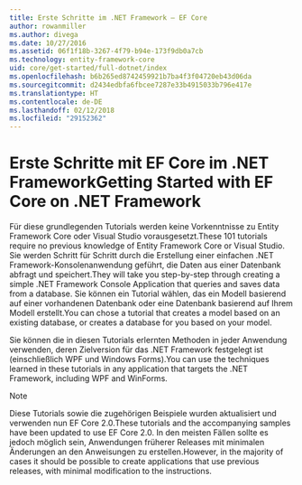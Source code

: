 ```yaml
---
title: Erste Schritte im .NET Framework – EF Core
author: rowanmiller
ms.author: divega
ms.date: 10/27/2016
ms.assetid: 06f1f18b-3267-4f79-b94e-173f9db0a7cb
ms.technology: entity-framework-core
uid: core/get-started/full-dotnet/index
ms.openlocfilehash: b6b265ed8742459921b7ba4f3f04720eb43d06da
ms.sourcegitcommit: d2434edbfa6fbcee7287e33b4915033b796e417e
ms.translationtype: HT
ms.contentlocale: de-DE
ms.lasthandoff: 02/12/2018
ms.locfileid: "29152362"
---
```

# <a name="getting-started-with-ef-core-on-net-framework"></a><span data-ttu-id="e294e-102">Erste Schritte mit EF Core im .NET Framework</span><span class="sxs-lookup"><span data-stu-id="e294e-102">Getting Started with EF Core on .NET Framework</span></span>

<span data-ttu-id="e294e-103">Für diese grundlegenden Tutorials werden keine Vorkenntnisse zu Entity Framework Core oder Visual Studio vorausgesetzt.</span><span class="sxs-lookup"><span data-stu-id="e294e-103">These 101 tutorials require no previous knowledge of Entity Framework Core or Visual Studio.</span></span> <span data-ttu-id="e294e-104">Sie werden Schritt für Schritt durch die Erstellung einer einfachen .NET Framework-Konsolenanwendung geführt, die Daten aus einer Datenbank abfragt und speichert.</span><span class="sxs-lookup"><span data-stu-id="e294e-104">They will take you step-by-step through creating a simple .NET Framework Console Application that queries and saves data from a database.</span></span> <span data-ttu-id="e294e-105">Sie können ein Tutorial wählen, das ein Modell basierend auf einer vorhandenen Datenbank oder eine Datenbank basierend auf Ihrem Modell erstellt.</span><span class="sxs-lookup"><span data-stu-id="e294e-105">You can chose a tutorial that creates a model based on an existing database, or creates a database for you based on your model.</span></span>

<span data-ttu-id="e294e-106">Sie können die in diesen Tutorials erlernten Methoden in jeder Anwendung verwenden, deren Zielversion für das .NET Framework festgelegt ist (einschließlich WPF und Windows Forms).</span><span class="sxs-lookup"><span data-stu-id="e294e-106">You can use the techniques learned in these tutorials in any application that targets the .NET Framework, including WPF and WinForms.</span></span>

> [!NOTE]  
> <span data-ttu-id="e294e-107">Diese Tutorials sowie die zugehörigen Beispiele wurden aktualisiert und verwenden nun EF Core 2.0.</span><span class="sxs-lookup"><span data-stu-id="e294e-107">These tutorials and the accompanying samples have been updated to use EF Core 2.0.</span></span> <span data-ttu-id="e294e-108">In den meisten Fällen sollte es jedoch möglich sein, Anwendungen früherer Releases mit minimalen Änderungen an den Anweisungen zu erstellen.</span><span class="sxs-lookup"><span data-stu-id="e294e-108">However, in the majority of cases it should be possible to create applications that use previous releases, with minimal modification to the instructions.</span></span>

